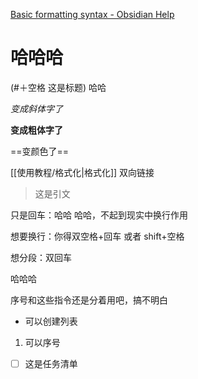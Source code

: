 [Basic formatting syntax - Obsidian Help](https://help.obsidian.md/syntax)


# 哈哈哈
(#＋空格 这是标题)   哈哈  


*变成斜体字了* 

   **变成粗体字了**
   
   ==变颜色了==
   
   
[[使用教程/格式化|格式化]] 双向链接


>这是引文

只是回车：哈哈
哈哈，不起到现实中换行作用  

想要换行：你得双空格+回车  或者 shift+空格

想分段：双回车

哈哈哈

序号和这些指令还是分着用吧，搞不明白

- 可以创建列表

1. 可以序号  


- [ ] 这是任务清单






